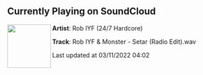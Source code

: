 ## Currently Playing on SoundCloud

[<img align="left" width="100" src="https://i1.sndcdn.com/artworks-Ceh9tfCWaRQoj5dz-xOOlrg-t500x500.jpg">](https://soundcloud.com/dj-iyf/rob-iyf-monster-setar-radio?in=dj-iyf/sets/the-pig-style2)

**Artist**: Rob IYF (24/7 Hardcore) 

**Track**: Rob IYF & Monster - Setar (Radio Edit).wav

Last updated at 03/11/2022 04:02
